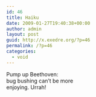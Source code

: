 ```yaml
---
id: 46
title: Haiku
date: 2009-01-27T19:40:38+00:00
author: admin
layout: post
guid: http://x.exedre.org/?p=46
permalink: /?p=46
categories:
  - void
---
```

<span class="status_body">Pump up Beethoven:<br /> bug bushing can&#8217;t be more<br /> enjoying. Urrah!<br /> </span>
